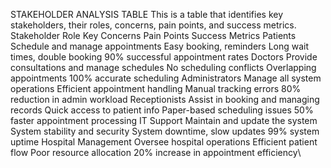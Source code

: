 STAKEHOLDER ANALYSIS TABLE
This is a table that identifies key stakeholders, their roles, concerns, pain points, and success metrics.
\
Stakeholder	Role	Key Concerns	Pain Points	Success Metrics
Patients	Schedule and manage appointments	Easy booking, reminders	Long wait times, double booking	90% successful appointment rates
Doctors	Provide consultations and manage schedules	No scheduling conflicts	Overlapping appointments	100% accurate scheduling
Administrators	Manage all system operations	Efficient appointment handling	Manual tracking errors	80% reduction in admin workload
Receptionists	Assist in booking and managing records	Quick access to patient info	Paper-based scheduling issues	50% faster appointment processing
IT Support	Maintain and update the system	System stability and security	System downtime, slow updates	99% system uptime
Hospital Management	Oversee hospital operations	Efficient patient flow	Poor resource allocation	20% increase in appointment efficiency\

